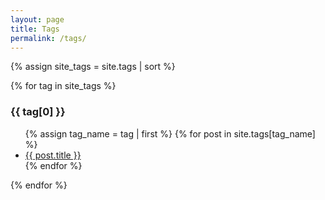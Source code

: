 ```yaml
---
layout: page
title: Tags
permalink: /tags/
---
```


<article>

<tagposts>

{% assign site_tags = site.tags | sort %}

{% for tag in site_tags %}
   <h3 id="{{ tag[0] | slugify }}">{{ tag[0] }}</h3>
   <ul>
   {% assign tag_name = tag | first %}
   {% for post in site.tags[tag_name] %}
    <li>
        <a href="{{ post.url }}">{{ post.title }}</a>
    </li>
   {% endfor %}
    </ul>
{% endfor %}

</tagposts>

</article>
